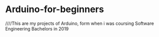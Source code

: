 # Arduino-for-beginners
////This are my projects of Arduino, form when i was coursing Software Engineering Bachelors in 2019

